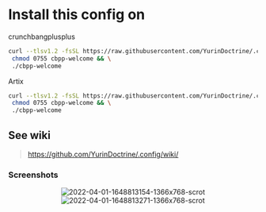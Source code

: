 # Install this config on

crunchbangplusplus
```sh
curl --tlsv1.2 -fsSL https://raw.githubusercontent.com/YurinDoctrine/.config/main/.local/bin/cbpp-welcome >cbpp-welcome && \
 chmod 0755 cbpp-welcome && \
 ./cbpp-welcome

```
Artix
```sh
curl --tlsv1.2 -fsSL https://raw.githubusercontent.com/YurinDoctrine/.config/artix/.local/bin/cbpp-welcome >cbpp-welcome && \
 chmod 0755 cbpp-welcome && \
 ./cbpp-welcome

```

## See wiki

> <https://github.com/YurinDoctrine/.config/wiki/>

### Screenshots

<p align="center">
  <img src="https://i.ibb.co/yWfcw8d/2022-04-01-1648813154-1366x768-scrot.png" alt="2022-04-01-1648813154-1366x768-scrot" border="0">
  <img src="https://i.ibb.co/Fhb6TSt/2022-04-01-1648813271-1366x768-scrot.png" alt="2022-04-01-1648813271-1366x768-scrot" border="0">
</p>
